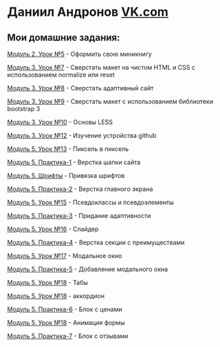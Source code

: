 # Даниил Андронов [VK.com](https://vk.com/u_got_it )
## Мои домашние задания:

[Модуль 2. Урок №5](https://danandro.github.io/2-5) - Оформить свою миникнигу

[Модуль 3. Урок №7](https://danandro.github.io/3-7/src) - Сверстать макет на чистом HTML и CSS с использованием normalize или reset

[Модуль 3. Урок №8](https://danandro.github.io/3-8/src) - Сверстать адаптивный сайт

[Модуль 3. Урок №9](https://danandro.github.io/3-9/src) - Сверстать макет с использованием библиотеки bootstrap 3

[Модуль 3. Урок №10](https://danandro.github.io/3-10) - Основы LESS

[Модуль 3. Урок №12](https://danandro.github.io/2-5) - Изучение устройства github

[Модуль 5. Урок №13](https://danandro.github.io/5-13/src) - Пиксель в пиксель

[Модуль 5. Практика-1](https://danandro.github.io/Pract-lesson-1/src) - Верстка шапки сайта

[Модуль 5. Шрифты](https://danandro.github.io/fonts-lesson) - Привязка шрифтов

[Модуль 5. Практика-2](https://danandro.github.io/Pract-lesson-2/src) - Верстка главного экрана

[Модуль 5. Урок №15](https://danandro.github.io/lesson_15) - Псевдоклассы и псевдоэлементы

[Модуль 5. Практика-3](https://danandro.github.io/Pract-lesson-3/src) - Придание адаптивности

[Модуль 5. Урок №16](https://danandro.github.io/galery/src) - Слайдер

[Модуль 5. Практика-4](https://danandro.github.io/Pract-lesson-4/src) - Верстка секции с преимуществами

[Модуль 5. Урок №17](https://danandro.github.io/les-17) - Модальное окно

[Модуль 5. Практика-5](https://danandro.github.io/Pract-lesson-5/src) - Добавление модального окна

[Модуль 5. Урок №18](https://danandro.github.io/less-18) - Табы

[Модуль 5. Урок №18](https://danandro.github.io/accordion) - аккордион

[Модуль 5. Практика-6](https://danandro.github.io/Pract-lesson-6/src) - Блок с ценами

[Модуль 5. Урок №18](https://danandro.github.io/less-19) - Анимация формы


[Модуль 5. Практика-7](https://danandro.github.io/Pract-lesson-7-2/src) - Блок с отзывами







